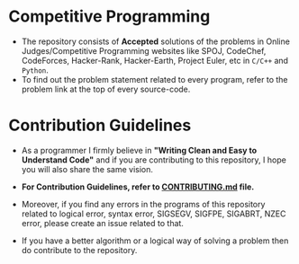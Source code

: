 # Competitive Programming
* The repository consists of **Accepted** solutions of the problems in Online Judges/Competitive Programming websites like SPOJ, CodeChef, CodeForces, Hacker-Rank, Hacker-Earth, Project Euler, etc in `C/C++` and `Python`.
* To find out the problem statement related to every program, refer to the problem link at the top of every source-code.  

# Contribution Guidelines
* As a programmer I firmly believe in **"Writing Clean and Easy to Understand Code"** and if you are contributing to this repository, I hope you will also share the same vision.

*   **For Contribution Guidelines, refer to [CONTRIBUTING.md](https://github.com/strikersps/Competitive-Programming/blob/master/CONTRIBUTING.md) file.**

* Moreover, if you find any errors in the programs of this repository related to logical error, syntax error, SIGSEGV, SIGFPE, SIGABRT, NZEC error, please create an issue related to that.

* If you have a better algorithm or a logical way of solving a problem then do contribute to the repository.  

